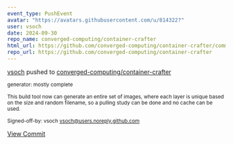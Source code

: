 ```yaml
---
event_type: PushEvent
avatar: "https://avatars.githubusercontent.com/u/814322?"
user: vsoch
date: 2024-09-30
repo_name: converged-computing/container-crafter
html_url: https://github.com/converged-computing/container-crafter/commit/52ba58410debbe4d95c33ac352db6fed1307de8e
repo_url: https://github.com/converged-computing/container-crafter
---
```


<a href='https://github.com/vsoch' target='_blank'>vsoch</a> pushed to <a href='https://github.com/converged-computing/container-crafter' target='_blank'>converged-computing/container-crafter</a>

<small>generator: mostly complete

This build tool now can generate an entire set of images,
where each layer is unique based on the size and random
filename, so a pulling study can be done and no cache
can be used.

Signed-off-by: vsoch <vsoch@users.noreply.github.com></small>

<a href='https://github.com/converged-computing/container-crafter/commit/52ba58410debbe4d95c33ac352db6fed1307de8e' target='_blank'>View Commit</a>